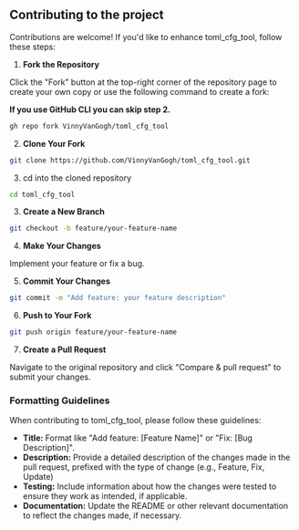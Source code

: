 ## Contributing to the project 


Contributions are welcome! If you'd like to enhance toml_cfg_tool, follow these steps:

1. **Fork the Repository**

Click the "Fork" button at the top-right corner of the repository page to create your own copy or use the following command to create a fork:

**If you use GitHub CLI you can skip step 2.**

```bash
gh repo fork VinnyVanGogh/toml_cfg_tool
```

2. **Clone Your Fork**

```bash
git clone https://github.com/VinnyVanGogh/toml_cfg_tool.git
```

3. cd into the cloned repository

```bash
cd toml_cfg_tool
```

3. **Create a New Branch**

```bash
git checkout -b feature/your-feature-name
```

4. **Make Your Changes**

Implement your feature or fix a bug.

5. **Commit Your Changes**

```bash
git commit -m "Add feature: your feature description"
```

6. **Push to Your Fork**

```bash
git push origin feature/your-feature-name
```

7. **Create a Pull Request**

Navigate to the original repository and click "Compare & pull request" to submit your changes.

### Formatting Guidelines

When contributing to toml_cfg_tool, please follow these guidelines:

- **Title:** Format like "Add feature: [Feature Name]" or "Fix: [Bug Description]".
- **Description:** Provide a detailed description of the changes made in the pull request, prefixed with the type of change (e.g., Feature, Fix, Update)
- **Testing:** Include information about how the changes were tested to ensure they work as intended, if applicable.
- **Documentation:** Update the README or other relevant documentation to reflect the changes made, if necessary.
